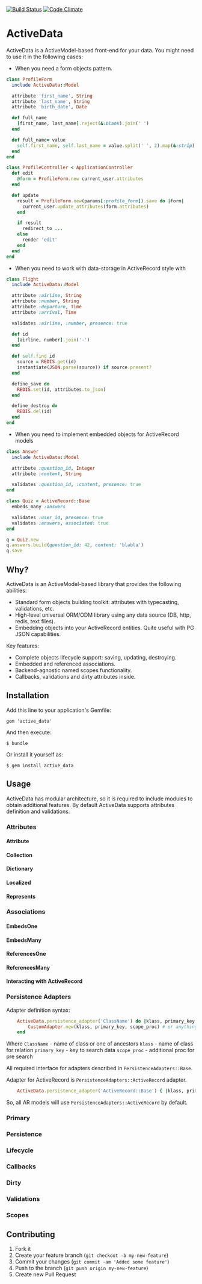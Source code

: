 [![Build Status](https://travis-ci.org/pyromaniac/active_data.png?branch=master)](https://travis-ci.org/pyromaniac/active_data)
[![Code Climate](https://codeclimate.com/github/pyromaniac/active_data.png)](https://codeclimate.com/github/pyromaniac/active_data)

# ActiveData

ActiveData is a ActiveModel-based front-end for your data. You might need to use it in the following cases:

* When you need a form objects pattern.

```ruby
class ProfileForm
  include ActiveData::Model

  attribute 'first_name', String
  attribute 'last_name', String
  attribute 'birth_date', Date

  def full_name
    [first_name, last_name].reject(&:blank).join(' ')
  end

  def full_name= value
    self.first_name, self.last_name = value.split(' ', 2).map(&:strip)
  end
end

class ProfileController < ApplicationController
  def edit
    @form = ProfileForm.new current_user.attributes
  end

  def update
    result = ProfileForm.new(params[:profile_form]).save do |form|
      current_user.update_attributes(form.attributes)
    end

    if result
      redirect_to ...
    else
      render 'edit'
    end
  end
end
```

* When you need to work with data-storage in ActiveRecord style with

```ruby
class Flight
  include ActiveData::Model

  attribute :airline, String
  attribute :number, String
  attribute :departure, Time
  attribute :arrival, Time

  validates :airline, :number, presence: true

  def id
    [airline, number].join('-')
  end

  def self.find id
    source = REDIS.get(id)
    instantiate(JSON.parse(source)) if source.present?
  end

  define_save do
    REDIS.set(id, attributes.to_json)
  end

  define_destroy do
    REDIS.del(id)
  end
end
```

* When you need to implement embedded objects for ActiveRecord models

```ruby
class Answer
  include ActiveData::Model

  attribute :question_id, Integer
  attribute :content, String

  validates :question_id, :content, presence: true
end

class Quiz < ActiveRecord::Base
  embeds_many :answers

  validates :user_id, presence: true
  validates :answers, associated: true
end

q = Quiz.new
q.answers.build(question_id: 42, content: 'blabla')
q.save
```

## Why?

ActiveData is an ActiveModel-based library that provides the following abilities:

  * Standard form objects building toolkit: attributes with typecasting, validations, etc.
  * High-level universal ORM/ODM library using any data source (DB, http, redis, text files).
  * Embedding objects into your ActiveRecord entities. Quite useful with PG JSON capabilities.

Key features:

  * Complete objects lifecycle support: saving, updating, destroying.
  * Embedded and referenced associations.
  * Backend-agnostic named scopes functionality.
  * Callbacks, validations and dirty attributes inside.

## Installation

Add this line to your application's Gemfile:

    gem 'active_data'

And then execute:

    $ bundle

Or install it yourself as:

    $ gem install active_data

## Usage

ActiveData has modular architecture, so it is required to include modules to obtain additional features. By default ActiveData supports attributes definition and validations.

### Attributes



#### Attribute
#### Collection
#### Dictionary
#### Localized
#### Represents

### Associations

#### EmbedsOne
#### EmbedsMany
#### ReferencesOne
#### ReferencesMany
#### Interacting with ActiveRecord

### Persistence Adapters

Adapter definition syntax:
```ruby
    ActiveData.persistence_adapter('ClassName') do |klass, primary_key, scope_proc|
        CustomAdapter.new(klass, primary_key, scope_proc) # or anything that respond to `find_one`, `find_all`,`scope`, `primary_key_type`
    end
```
Where
`ClassName` - name of class or one of ancestors
`klass` - name of class for relation
`primary_key` - key to search data
`scope_proc` - additional proc for pre search

All required interface for adapters described in `PersistenceAdapters::Base`.

Adapter for ActiveRecord is `PersistenceAdapters::ActiveRecord` adapter.
```ruby
    ActiveData.persistence_adapter('ActiveRecord::Base') { |klass, primary_key, scope_proc| PersistenceAdapters::ActiveRecord.new(klass, primary_key, scope_proc) }
```
So, all AR models will use `PersistenceAdapters::ActiveRecord` by default.

### Primary

### Persistence

### Lifecycle

### Callbacks

### Dirty

### Validations

### Scopes

## Contributing

1. Fork it
2. Create your feature branch (`git checkout -b my-new-feature`)
3. Commit your changes (`git commit -am 'Added some feature'`)
4. Push to the branch (`git push origin my-new-feature`)
5. Create new Pull Request
